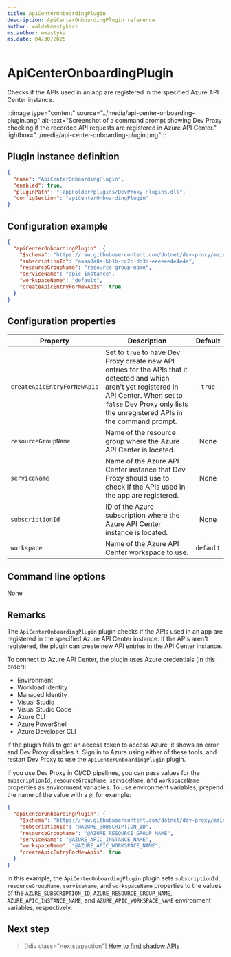 ```yaml
---
title: ApiCenterOnboardingPlugin
description: ApiCenterOnboardingPlugin reference
author: waldekmastykarz
ms.author: wmastyka
ms.date: 04/30/2025
---
```


# ApiCenterOnboardingPlugin

Checks if the APIs used in an app are registered in the specified Azure API Center instance.

:::image type="content" source="../media/api-center-onboarding-plugin.png" alt-text="Screenshot of a command prompt showing Dev Proxy checking if the recorded API requests are registered in Azure API Center." lightbox="../media/api-center-onboarding-plugin.png":::

## Plugin instance definition

```json
{
  "name": "ApiCenterOnboardingPlugin",
  "enabled": true,
  "pluginPath": "~appFolder/plugins/DevProxy.Plugins.dll",
  "configSection": "apiCenterOnboardingPlugin"
}
```

## Configuration example

```json
{
  "apiCenterOnboardingPlugin": {
    "$schema": "https://raw.githubusercontent.com/dotnet/dev-proxy/main/schemas/v0.29.0/apicenteronboardingplugin.schema.json",
    "subscriptionId": "aaaa0a0a-bb1b-cc2c-dd3d-eeeeee4e4e4e",
    "resourceGroupName": "resource-group-name",
    "serviceName": "apic-instance",
    "workspaceName": "default",
    "createApicEntryForNewApis": true
  }
}
```

## Configuration properties

| Property | Description | Default |
|----------|-------------|:-------:|
| `createApicEntryForNewApis` | Set to `true` to have Dev Proxy create new API entries for the APIs that it detected and which aren't yet registered in API Center. When set to `false` Dev Proxy only lists the unregistered APIs in the command prompt. | `true` |
| `resourceGroupName` | Name of the resource group where the Azure API Center is located. | None |
| `serviceName` | Name of the Azure API Center instance that Dev Proxy should use to check if the APIs used in the app are registered. | None |
| `subscriptionId` | ID of the Azure subscription where the Azure API Center instance is located. | None |
| `workspace` | Name of the Azure API Center workspace to use. | `default` |

## Command line options

None

## Remarks

The `ApiCenterOnboardingPlugin` plugin checks if the APIs used in an app are registered in the specified Azure API Center instance. If the APIs aren't registered, the plugin can create new API entries in the API Center instance.

To connect to Azure API Center, the plugin uses Azure credentials (in this order):

- Environment
- Workload Identity
- Managed Identity
- Visual Studio
- Visual Studio Code
- Azure CLI
- Azure PowerShell
- Azure Developer CLI

If the plugin fails to get an access token to access Azure, it shows an error and Dev Proxy disables it. Sign in to Azure using either of these tools, and restart Dev Proxy to use the `ApiCenterOnboardingPlugin` plugin.

If you use Dev Proxy in CI/CD pipelines, you can pass values for the `subscriptionId`, `resourceGroupName`, `serviceName`, and `workspaceName` properties as environment variables. To use environment variables, prepend the name of the value with a `@`, for example:

```json
{
  "apiCenterOnboardingPlugin": {
    "$schema": "https://raw.githubusercontent.com/dotnet/dev-proxy/main/schemas/v0.29.0/apicenteronboardingplugin.schema.json",
    "subscriptionId": "@AZURE_SUBSCRIPTION_ID",
    "resourceGroupName": "@AZURE_RESOURCE_GROUP_NAME",
    "serviceName": "@AZURE_APIC_INSTANCE_NAME",
    "workspaceName": "@AZURE_APIC_WORKSPACE_NAME",
    "createApicEntryForNewApis": true
  }
}
```

In this example, the `ApiCenterOnboardingPlugin` plugin sets `subscriptionId`, `resourceGroupName`, `serviceName`, and `workspaceName` properties to the values of the `AZURE_SUBSCRIPTION_ID`, `AZURE_RESOURCE_GROUP_NAME`, `AZURE_APIC_INSTANCE_NAME`, and `AZURE_APIC_WORKSPACE_NAME` environment variables, respectively.

## Next step

> [!div class="nextstepaction"]
> [How to find shadow APIs](../how-to/check-shadow-apis.md)
